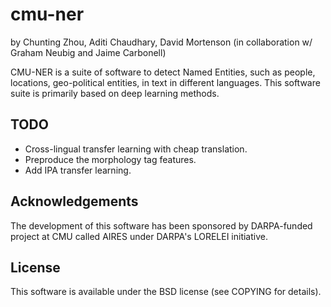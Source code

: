# cmu-ner

by Chunting Zhou, Aditi Chaudhary, David Mortenson
(in collaboration w/ Graham Neubig and Jaime Carbonell)

CMU-NER is a suite of software to detect Named Entities, such as people, locations, geo-political entities, in text in different languages.  This software suite is primarily based on deep learning methods.

## TODO

* Cross-lingual transfer learning with cheap translation.
* Preproduce the morphology tag features.
* Add IPA transfer learning.

## Acknowledgements

The development of this software has been sponsored by DARPA-funded project at CMU called AIRES under DARPA's LORELEI initiative.

## License

This software is available under the BSD license (see COPYING for details).
